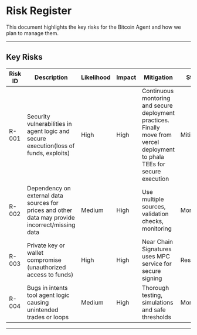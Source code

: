 # Risk Register

This document highlights the key risks for the Bitcoin Agent and how we plan to manage them.

---

## Key Risks

| Risk ID | Description                                                                                      | Likelihood | Impact | Mitigation                                                                                                                   | Status     |
| ------- | ------------------------------------------------------------------------------------------------ | ---------- | ------ | ---------------------------------------------------------------------------------------------------------------------------- | ---------- |
| R-001   | Security vulnerabilities in agent logic and secure execution(loss of funds, exploits)            | High       | High   | Continuous montoring and secure deployment practices. Finally move from vercel deployment to phala TEEs for secure execution | Mitigated  |
| R-002   | Dependency on external data sources for prices and other data may provide incorrect/missing data | Medium     | High   | Use multiple sources, validation checks, monitoring                                                                          | Monitoring |
| R-003   | Private key or wallet compromise (unauthorized access to funds)                                  | High       | High   | Near Chain Signatures uses MPC service for secure signing                                                                    | Resolved   |
| R-004   | Bugs in intents tool agent logic causing unintended trades or loops                              | Medium     | High   | Thorough testing, simulations and safe thresholds                                                                            | Monitoring |

---
